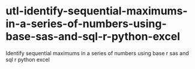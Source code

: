 # utl-identify-sequential-maximums-in-a-series-of-numbers-using-base-sas-and-sql-r-python-excel
Identify sequential maximums in a series of numbers using base r sas and sql r python excel
